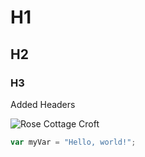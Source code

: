 # H1
## H2
### H3
Added Headers

![Rose Cottage Croft](https://rosecottagecroft.co.uk/Themes/DefaultClean/Content/images/logo.png)

``` javascript
var myVar = "Hello, world!";

